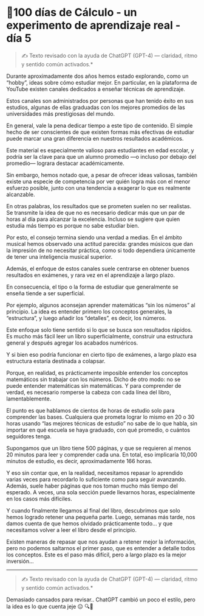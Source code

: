 # 🔢100 días de Cálculo - un experimento de aprendizaje real - día 5

> ✍️ Texto revisado con la ayuda de ChatGPT (GPT-4) — claridad, ritmo y sentido común activados.*
> 

Durante aproximadamente dos años hemos estado explorando, como un “hobby”, ideas sobre cómo estudiar mejor. En particular, en la plataforma de YouTube existen canales dedicados a enseñar técnicas de aprendizaje.

Estos canales son administrados por personas que han tenido éxito en sus estudios, algunas de ellas graduadas con los mejores promedios de las universidades más prestigiosas del mundo.

En general, vale la pena dedicar tiempo a este tipo de contenido. El simple hecho de ser conscientes de que existen formas más efectivas de estudiar puede marcar una gran diferencia en nuestros resultados académicos.

Este material es especialmente valioso para estudiantes en edad escolar, y podría ser la clave para que un alumno promedio —o incluso por debajo del promedio— lograra destacar académicamente.

Sin embargo, hemos notado que, a pesar de ofrecer ideas valiosas, también existe una especie de competencia por ver quién logra más con el menor esfuerzo posible, junto con una tendencia a exagerar lo que es realmente alcanzable.

En otras palabras, los resultados que se prometen suelen no ser realistas. Se transmite la idea de que no es necesario dedicar más que un par de horas al día para alcanzar la excelencia. Incluso se sugiere que quien estudia más tiempo es porque no sabe estudiar bien.

Por esto, el consejo termina siendo una verdad a medias. En el ámbito musical hemos observado una actitud parecida: grandes músicos que dan la impresión de no necesitar práctica, como si todo dependiera únicamente de tener una inteligencia musical superior.

Además, el enfoque de estos canales suele centrarse en obtener buenos resultados en exámenes, y rara vez en el aprendizaje a largo plazo.

En consecuencia, el tipo o la forma de estudiar que generalmente se enseña tiende a ser superficial.

Por ejemplo, algunos aconsejan aprender matemáticas “sin los números” al principio. La idea es entender primero los conceptos generales, la “estructura”, y luego añadir los “detalles”, es decir, los números.

Este enfoque solo tiene sentido si lo que se busca son resultados rápidos. Es mucho más fácil leer un libro superficialmente, construir una estructura general y después agregar los acabados numéricos.

Y si bien eso podría funcionar en cierto tipo de exámenes, a largo plazo esa estructura estaría destinada a colapsar.

Porque, en realidad, es prácticamente imposible entender los conceptos matemáticos sin trabajar con los números. Dicho de otro modo: no se puede entender matemáticas sin matemáticas. Y para comprender de verdad, es necesario romperse la cabeza con cada línea del libro, lamentablemente.

El punto es que hablamos de cientos de horas de estudio solo para comprender las bases. Cualquiera que prometa lograr lo mismo en 20 o 30 horas usando “las mejores técnicas de estudio” no sabe de lo que habla, sin importar en qué escuela se haya graduado, con qué promedio, o cuántos seguidores tenga.

Supongamos que un libro tiene 500 páginas, y que se requieren al menos 20 minutos para leer y comprender cada una. En total, eso implicaría 10,000 minutos de estudio, es decir, aproximadamente 166 horas.

Y eso sin contar que, en la realidad, necesitamos repasar lo aprendido varias veces para recordarlo lo suficiente como para seguir avanzando. Además, suele haber páginas que nos toman mucho más tiempo del esperado. A veces, una sola sección puede llevarnos horas, especialmente en los casos más difíciles.

Y cuando finalmente llegamos al final del libro, descubrimos que solo hemos logrado retener una pequeña parte. Luego, semanas más tarde, nos damos cuenta de que hemos olvidado prácticamente todo… y que necesitamos volver a leer el libro desde el principio.

Existen maneras de repasar que nos ayudan a retener mejor la información, pero no podemos saltarnos el primer paso, que es entender a detalle todos los conceptos. Este es el paso más difícil, pero a largo plazo es la mejor inversión…

---

> ✍️ Texto revisado con la ayuda de ChatGPT (GPT-4) — claridad, ritmo y sentido común activados.*
> 

Demasiado cansados para revisar.. ChatGPT cambió  un poco el estilo, pero la idea es lo que cuenta jeje 😑
🔍🐢
